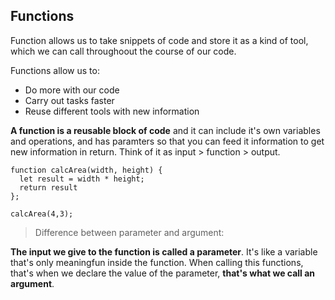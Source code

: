## Functions
Function allows us to take snippets of code and store it as a kind of tool, which we can call throughoout the course of our code. 

Functions allow us to:
- Do more with our code
- Carry out tasks faster 
- Reuse different tools with new information

**A function is a reusable block of code** and it can include it's own variables and operations, and has paramters so that you can feed it information to get new information in return. Think of it as input > function > output. 

```
function calcArea(width, height) {
  let result = width * height;
  return result
};

calcArea(4,3);
```
> Difference between parameter and argument:

**The input we give to the function is called a parameter**. It's like a variable that's only meaningfun inside the function. When calling this functions, that's when we declare the value of the parameter, **that's what we call an argument**. 

